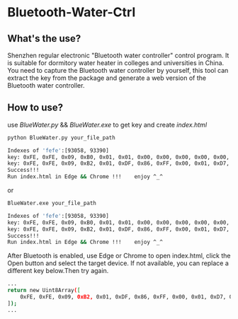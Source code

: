 # Bluetooth-Water-Ctrl

## What's the use?
Shenzhen regular electronic "Bluetooth water controller" control program. It is suitable for dormitory water heater in colleges and universities in China.
You need to capture the Bluetooth water controller by yourself, this tool can extract the key from the package and generate a web version of the Bluetooth water controller.

## How to use?
use *BlueWater.py* && *BlueWater.exe* to get key and create *index.html*
```sh
python BlueWater.py your_file_path
```
```sh
Indexes of 'fefe':[93058, 93390]
key: 0xFE, 0xFE, 0x09, 0xB0, 0x01, 0x01, 0x00, 0x00, 0x00, 0x00, 0x00, 0x0A, 0x00, 0x00, 0x00, 0x0A, 0x00, 0x00, 0x00, 0x01
key: 0xFE, 0xFE, 0x09, 0xB2, 0x01, 0xDF, 0x86, 0xFF, 0x00, 0x01, 0xD7, 0x23, 0x12, 0x22, 0x21, 0x06, 0x27, 0x64, 0x0F, 0x00
Success!!!
Run index.html in Edge && Chrome !!!    enjoy ^_^
```
or
```sh
BlueWater.exe your_file_path
```
```sh
Indexes of 'fefe':[93058, 93390]
key: 0xFE, 0xFE, 0x09, 0xB0, 0x01, 0x01, 0x00, 0x00, 0x00, 0x00, 0x00, 0x0A, 0x00, 0x00, 0x00, 0x0A, 0x00, 0x00, 0x00, 0x01
key: 0xFE, 0xFE, 0x09, 0xB2, 0x01, 0xDF, 0x86, 0xFF, 0x00, 0x01, 0xD7, 0x23, 0x12, 0x22, 0x21, 0x06, 0x27, 0x64, 0x0F, 0x00
Success!!!
Run index.html in Edge && Chrome !!!    enjoy ^_^
```
After Bluetooth is enabled, use Edge or Chrome to open index.html, click the Open button and select the target device.
If not available, you can replace a different key below.Then try again.
```sh
...
return new Uint8Array([
    0xFE, 0xFE, 0x09, 0xB2, 0x01, 0xDF, 0x86, 0xFF, 0x00, 0x01, 0xD7, 0x23, 0x12, 0x22, 0x21, 0x06, 0x27, 0x64, 0x0F, 0x00
]);
...
```